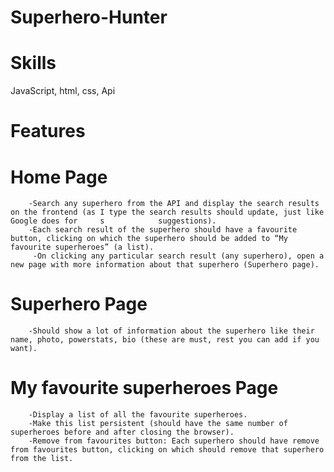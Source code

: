 # Superhero-Hunter


# Skills
 JavaScript, html, css, Api

# Features
   
   # Home Page
        -Search any superhero from the API and display the search results on the frontend (as I type the search results should update, just like Google does for     s            suggestions).
        -Each search result of the superhero should have a favourite button, clicking on which the superhero should be added to “My favourite superheroes” (a list).
         -On clicking any particular search result (any superhero), open a new page with more information about that superhero (Superhero page).
 
   # Superhero Page
        -Should show a lot of information about the superhero like their name, photo, powerstats, bio (these are must, rest you can add if you want).
 
  # My favourite superheroes Page
        -Display a list of all the favourite superheroes.
        -Make this list persistent (should have the same number of superheroes before and after closing the browser).
        -Remove from favourites button: Each superhero should have remove from favourites button, clicking on which should remove that superhero from the list.
